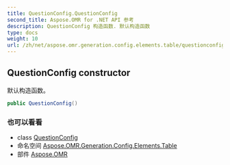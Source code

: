 ```yaml
---
title: QuestionConfig.QuestionConfig
second_title: Aspose.OMR for .NET API 参考
description: QuestionConfig 构造函数. 默认构造函数
type: docs
weight: 10
url: /zh/net/aspose.omr.generation.config.elements.table/questionconfig/questionconfig/
---
```

## QuestionConfig constructor

默认构造函数。

```csharp
public QuestionConfig()
```

### 也可以看看

* class [QuestionConfig](../)
* 命名空间 [Aspose.OMR.Generation.Config.Elements.Table](../../questionconfig/)
* 部件 [Aspose.OMR](../../../)


